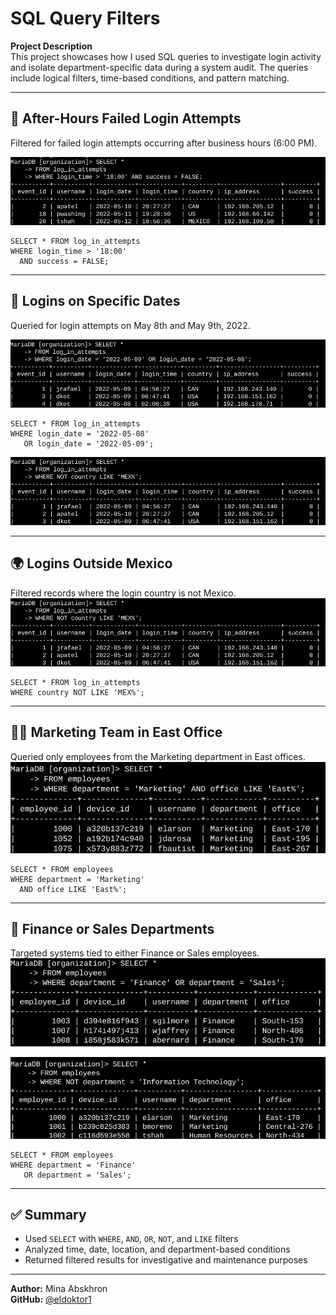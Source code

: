 # SQL Query Filters

**Project Description**  
This project showcases how I used SQL queries to investigate login activity 
and isolate department-specific data during a system audit. The queries include 
logical filters, time-based conditions, and pattern matching.

---

## 🔐 After-Hours Failed Login Attempts

Filtered for failed login attempts occurring after business hours (6:00 PM).

![After Hours Failed Login](https://raw.githubusercontent.com/eldoktor1/SQL-Lab/main/sql_filters_images/sql_page_1_img_1.png)

    SELECT * FROM log_in_attempts
    WHERE login_time > '18:00'
      AND success = FALSE;

---

## 📅 Logins on Specific Dates

Queried for login attempts on May 8th and May 9th, 2022.

![Query Date Filtering](https://raw.githubusercontent.com/eldoktor1/SQL-Lab/main/sql_filters_images/sql_page_2_img_1.png)

    SELECT * FROM log_in_attempts
    WHERE login_date = '2022-05-08'
       OR login_date = '2022-05-09';

![Result Sample](https://raw.githubusercontent.com/eldoktor1/SQL-Lab/main/sql_filters_images/sql_page_2_img_2.png)

---

## 🌍 Logins Outside Mexico

Filtered records where the login country is not Mexico.
![Result Sample](https://raw.githubusercontent.com/eldoktor1/SQL-Lab/main/sql_filters_images/sql_page_2_img_2.png)



    SELECT * FROM log_in_attempts
    WHERE country NOT LIKE 'MEX%';

---

## 🧑‍💼 Marketing Team in East Office

Queried only employees from the Marketing department in East offices.
![Not Mexico Filter](https://raw.githubusercontent.com/eldoktor1/SQL-Lab/main/sql_filters_images/sql_page_3_img_1.png)



    SELECT * FROM employees
    WHERE department = 'Marketing'
      AND office LIKE 'East%';

---

## 💼 Finance or Sales Departments

Targeted systems tied to either Finance or Sales employees.
![Marketing East Office](https://raw.githubusercontent.com/eldoktor1/SQL-Lab/main/sql_filters_images/sql_page_4_img_1.png)

![Finance or Sales](https://raw.githubusercontent.com/eldoktor1/SQL-Lab/main/sql_filters_images/sql_page_4_img_2.png)

    SELECT * FROM employees
    WHERE department = 'Finance'
       OR department = 'Sales';

---

## ✅ Summary

- Used `SELECT` with `WHERE`, `AND`, `OR`, `NOT`, and `LIKE` filters  
- Analyzed time, date, location, and department-based conditions  
- Returned filtered results for investigative and maintenance purposes

---

**Author:** Mina Abskhron  
**GitHub:** [@eldoktor1](https://github.com/eldoktor1)
